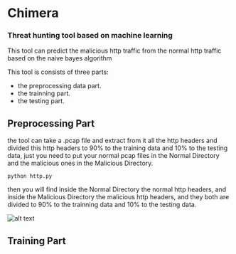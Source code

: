 # Chimera
### Threat hunting tool based on machine learning

This tool can predict the malicious http traffic from the normal http traffic based on the naive bayes algorithm

This tool is consists of three parts:
  - the preprocessing data part.
  - the trainning part.
  - the testing part.
  
## Preprocessing Part
the tool can take a .pcap file and extract from it all the http headers and divided this http headers to 90% to the training data and 10% to the testing data, just you need to put your normal pcap files in the Normal Directory and the malicious ones in the Malicious Directory.

```
python http.py
```

then you will find inside the Normal Directory the normal http headers, and inside the Malicious Directory the malicious http headers, and they both are divided to 90% to the trainning data and 10% to the testing data.

![alt text](https://github.com/hassan0x/Chimera/blob/master/http.jpg?raw=true)

## Training Part
